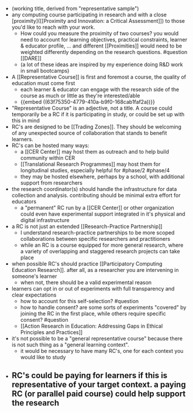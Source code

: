 - (working title, derived from "representative sample")
- any computing course participating in research and with a close [proximity]([[Proximity and Innovation: a Critical Assessment]]) to those you'd like to reach with your work.
	- How could you measure the proximity of two courses? you would need to account for learning objectives, practical constraints, learner & educator profile, ... and different [[Proximities]] would need to be weighted differently depending on the research questions.  #question [[DARE]]
	- (a lot of these ideas are inspired by my experience doing R&D work in small bootcamps)
- A [[Representative Course]] is first and foremost a course, the quality of education must come first
	- each learner & educator can engage with the research side of the course as much or little as they're interested/able
	- {{embed ((63f75350-4779-410a-b9f0-168cab1faf2a))}}
- "Representative Course" is an adjective, not a title.  A course could temporarily be a RC if it is participating in study, or could be set up with this in mind
- RC's are designed to be [[Trading Zones]].  They should be welcoming of any unexpected source of collaboration that stands to benefit learners.
- RC's can be hosted many ways:
	- a [[CER Center]] may host them as outreach and to help build community within CER
	- [[Translational Research Programmes]] may host them for longitudinal studies, especially helpful for #phase/2 #phase/4
	- they may be hosted elsewhere, perhaps by a school, with additional support from researchers
- the research coordinator(s) should handle the infrastructure for data collection and analysis.  contributing should be minimal extra effort for educators
	- a "permanent" RC run by a [[CER Center]] or other organization could even have experimental support integrated in it's physical and digital infrastructure
- a RC is not just an extended [[Research-Practice Partnership]]
	- I understand research-practice partnerships to be more scoped collaborations between specific researchers and practitioners
	- while an RC is a course equipped for more general research, where a variety of overlapping and staggered research projects can take place
- when possible RC's should practice [[Participatory Computing Education Research]]. after all, as a researcher you are intervening in someone's learner
	- when not, there should be a valid experimental reason
- learners can opt in or out of experiments with full transparency and clear expectations
	- how to account for this self-selection? #question
	- how to handle consent? are some sorts of experiments "covered" by joining the RC in the first place, while others require specific consent? #question
	- [[Action Research in Education: Addressing Gaps in Ethical Principles and Practices]]
- it's not possible to be a "general representative course" because there is not such thing as a "general learning context".
	- it would be necessary to have many RC's, one for each context you would like to study
- RC's could be paying for learners if this is representative of your target context.  a paying RC (or parallel paid course) could help support the research
	-